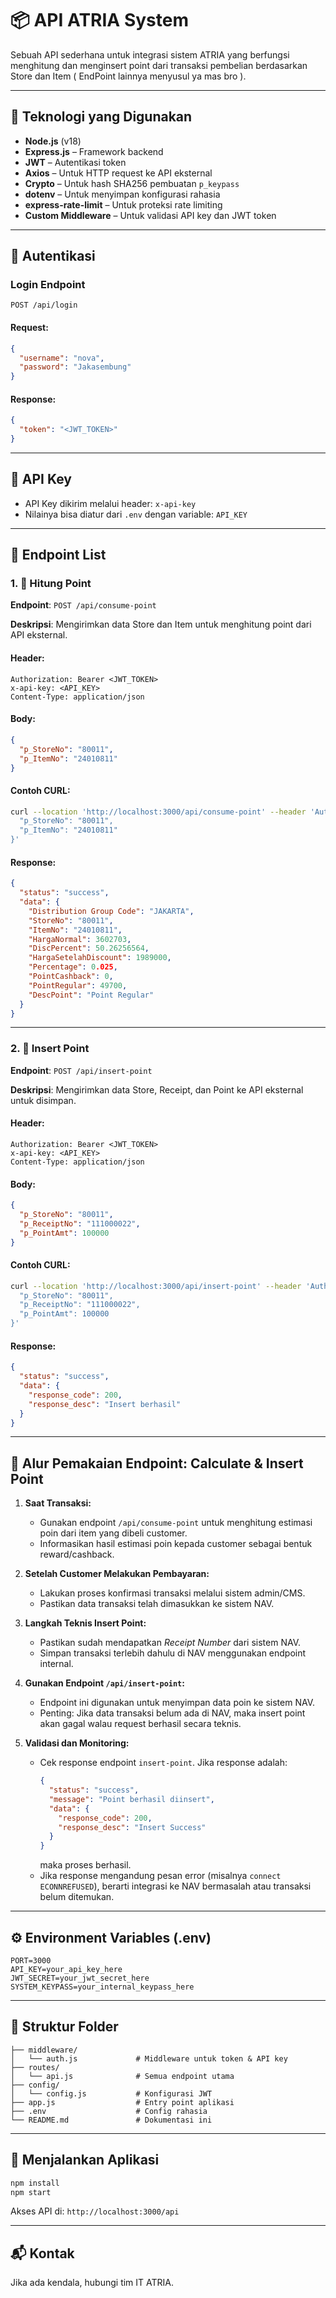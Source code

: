 
# 📦 API ATRIA System

Sebuah API sederhana untuk integrasi sistem ATRIA yang berfungsi menghitung dan menginsert point dari transaksi pembelian berdasarkan Store dan Item ( EndPoint lainnya menyusul ya mas bro ).

---

## 🚀 Teknologi yang Digunakan

- **Node.js** (v18)
- **Express.js** – Framework backend
- **JWT** – Autentikasi token
- **Axios** – Untuk HTTP request ke API eksternal
- **Crypto** – Untuk hash SHA256 pembuatan `p_keypass`
- **dotenv** – Untuk menyimpan konfigurasi rahasia
- **express-rate-limit** – Untuk proteksi rate limiting
- **Custom Middleware** – Untuk validasi API key dan JWT token

---

## 🔐 Autentikasi

### Login Endpoint

`POST /api/login`

#### Request:
```json
{
  "username": "nova",
  "password": "Jakasembung"
}
```

#### Response:
```json
{
  "token": "<JWT_TOKEN>"
}
```

---

## 🔑 API Key

- API Key dikirim melalui header: `x-api-key`
- Nilainya bisa diatur dari `.env` dengan variable: `API_KEY`

---

## 📌 Endpoint List

### 1. 🧮 Hitung Point

**Endpoint**: `POST /api/consume-point`

**Deskripsi**: Mengirimkan data Store dan Item untuk menghitung point dari API eksternal.

#### Header:
```http
Authorization: Bearer <JWT_TOKEN>
x-api-key: <API_KEY>
Content-Type: application/json
```

#### Body:
```json
{
  "p_StoreNo": "80011",
  "p_ItemNo": "24010811"
}
```

#### Contoh CURL:
```bash
curl --location 'http://localhost:3000/api/consume-point' --header 'Authorization: Bearer <JWT_TOKEN>' --header 'x-api-key: <API_KEY>' --header 'Content-Type: application/json' --data '{
  "p_StoreNo": "80011",
  "p_ItemNo": "24010811"
}'
```

#### Response:
```json
{
  "status": "success",
  "data": {
    "Distribution Group Code": "JAKARTA",
    "StoreNo": "80011",
    "ItemNo": "24010811",
    "HargaNormal": 3602703,
    "DiscPercent": 50.26256564,
    "HargaSetelahDiscount": 1989000,
    "Percentage": 0.025,
    "PointCashback": 0,
    "PointRegular": 49700,
    "DescPoint": "Point Regular"
  }
}
```

---

### 2. 📝 Insert Point

**Endpoint**: `POST /api/insert-point`

**Deskripsi**: Mengirimkan data Store, Receipt, dan Point ke API eksternal untuk disimpan.

#### Header:
```http
Authorization: Bearer <JWT_TOKEN>
x-api-key: <API_KEY>
Content-Type: application/json
```

#### Body:
```json
{
  "p_StoreNo": "80011",
  "p_ReceiptNo": "111000022",
  "p_PointAmt": 100000
}
```

#### Contoh CURL:
```bash
curl --location 'http://localhost:3000/api/insert-point' --header 'Authorization: Bearer <JWT_TOKEN>' --header 'x-api-key: <API_KEY>' --header 'Content-Type: application/json' --data '{
  "p_StoreNo": "80011",
  "p_ReceiptNo": "111000022",
  "p_PointAmt": 100000
}'
```

#### Response:
```json
{
  "status": "success",
  "data": {
    "response_code": 200,
    "response_desc": "Insert berhasil"
  }
}
```
---

## 🔁 Alur Pemakaian Endpoint: Calculate & Insert Point

1. **Saat Transaksi:**
   - Gunakan endpoint `/api/consume-point` untuk menghitung estimasi poin dari item yang dibeli customer.
   - Informasikan hasil estimasi poin kepada customer sebagai bentuk reward/cashback.

2. **Setelah Customer Melakukan Pembayaran:**
   - Lakukan proses konfirmasi transaksi melalui sistem admin/CMS.
   - Pastikan data transaksi telah dimasukkan ke sistem NAV.

3. **Langkah Teknis Insert Point:**
   - Pastikan sudah mendapatkan *Receipt Number* dari sistem NAV.
   - Simpan transaksi terlebih dahulu di NAV menggunakan endpoint internal.

4. **Gunakan Endpoint `/api/insert-point`:**
   - Endpoint ini digunakan untuk menyimpan data poin ke sistem NAV.
   - Penting: Jika data transaksi belum ada di NAV, maka insert point akan gagal walau request berhasil secara teknis.

5. **Validasi dan Monitoring:**
   - Cek response endpoint `insert-point`. Jika response adalah:
     ```json
     {
       "status": "success",
       "message": "Point berhasil diinsert",
       "data": {
         "response_code": 200,
         "response_desc": "Insert Success"
       }
     }
     ```
     maka proses berhasil.
   - Jika response mengandung pesan error (misalnya `connect ECONNREFUSED`), berarti integrasi ke NAV bermasalah atau transaksi belum ditemukan.

---

## ⚙️ Environment Variables (.env)

```env
PORT=3000
API_KEY=your_api_key_here
JWT_SECRET=your_jwt_secret_here
SYSTEM_KEYPASS=your_internal_keypass_here
```

---

## 📁 Struktur Folder

```
├── middleware/
│   └── auth.js             # Middleware untuk token & API key
├── routes/
│   └── api.js              # Semua endpoint utama
├── config/
│   └── config.js           # Konfigurasi JWT
├── app.js                  # Entry point aplikasi
├── .env                    # Config rahasia
└── README.md               # Dokumentasi ini
```

---

## 🏁 Menjalankan Aplikasi

```bash
npm install
npm start
```

Akses API di: `http://localhost:3000/api`

---

## 📬 Kontak

Jika ada kendala, hubungi tim IT ATRIA.

